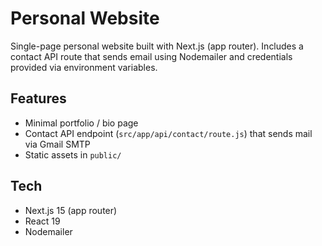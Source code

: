 # Personal Website

Single-page personal website built with Next.js (app router). Includes a contact API route that sends email using Nodemailer and credentials provided via environment variables.

## Features
- Minimal portfolio / bio page
- Contact API endpoint (`src/app/api/contact/route.js`) that sends mail via Gmail SMTP
- Static assets in `public/`

## Tech
- Next.js 15 (app router)
- React 19
- Nodemailer
